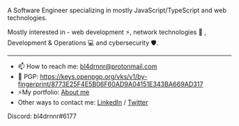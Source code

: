 A Software Engineer specializing in mostly JavaScript/TypeScript and web technologies.

Mostly interested in - web development ⚡️, network technologies 📡 , Development & Operations 💻 and cybersecurity 🛡.

---

- 📫 How to reach me: bl4drnnr@protonmail.com
- 🔑 PGP: https://keys.openpgp.org/vks/v1/by-fingerprint/8773E25F4E5B06F60AD9A04151E343BA669AD317
- ⚡️My portfolio: [About me](https://mb-portfolio-page.netlify.app/)
- Other ways to contact me: [LinkedIn](https://www.linkedin.com/in/mikhail-bahdashych-a8561a209/) / [Twitter](https://twitter.com/bl4drnnr)

Discord: bl4drnnr#6177

